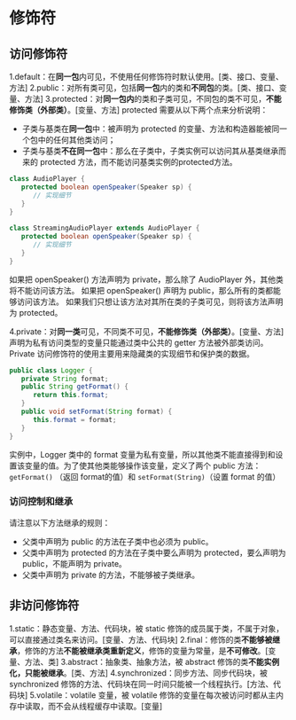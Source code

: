 # 修饰符

## 访问修饰符

1.default：在**同一包**内可见，不使用任何修饰符时默认使用。[类、接口、变量、方法]
2.public：对所有类可见，包括**同一包**内的类和**不同包**的类。[类、接口、变量、方法]
3.protected：对**同一包内**的类和子类可见，不同包的类不可见，**不能修饰类（外部类）**。[变量、方法]
protected 需要从以下两个点来分析说明：

- 子类与基类在**同一包**中：被声明为 protected 的变量、方法和构造器能被同一个包中的任何其他类访问；
- 子类与基类**不在同一包**中：那么在子类中，子类实例可以访问其从基类继承而来的 protected 方法，而不能访问基类实例的protected方法。

```java
class AudioPlayer {
   protected boolean openSpeaker(Speaker sp) {
      // 实现细节
   }
}
 
class StreamingAudioPlayer extends AudioPlayer {
   protected boolean openSpeaker(Speaker sp) {
      // 实现细节
   }
}
```

如果把 openSpeaker() 方法声明为 private，那么除了 AudioPlayer 外，其他类将不能访问该方法。
如果把 openSpeaker() 声明为 public，那么所有的类都能够访问该方法。
如果我们只想让该方法对其所在类的子类可见，则将该方法声明为 protected。

4.private：对**同一类**可见，不同类不可见，**不能修饰类（外部类）**。[变量、方法]
声明为私有访问类型的变量只能通过类中公共的 getter 方法被外部类访问。
Private 访问修饰符的使用主要用来隐藏类的实现细节和保护类的数据。

```java
public class Logger {
   private String format;
   public String getFormat() {
      return this.format;
   }
   public void setFormat(String format) {
      this.format = format;
   }
}
```

实例中，Logger 类中的 format 变量为私有变量，所以其他类不能直接得到和设置该变量的值。为了使其他类能够操作该变量，定义了两个 public 方法：`getFormat()` （返回 format的值）和 `setFormat(String)`（设置 format 的值）

### 访问控制和继承

请注意以下方法继承的规则：

- 父类中声明为 public 的方法在子类中也必须为 public。
- 父类中声明为 protected 的方法在子类中要么声明为 protected，要么声明为 public，不能声明为 private。
- 父类中声明为 private 的方法，不能够被子类继承。

## 非访问修饰符

1.static：静态变量、方法、代码块，被 static 修饰的成员属于类，不属于对象，可以直接通过类名来访问。[变量、方法、代码块]
2.final：修饰的类**不能够被继承**，修饰的方法**不能被继承类重新定义**，修饰的变量为常量，是**不可修改**。[变量、方法、类]
3.abstract：抽象类、抽象方法，被 abstract 修饰的类**不能实例化，只能被继承**。[类、方法]
4.synchronized：同步方法、同步代码块，被 synchronized 修饰的方法、代码块在同一时间只能被一个线程执行。[方法、代码块]
5.volatile：volatile 变量，被 volatile 修饰的变量在每次被访问时都从主内存中读取，而不会从线程缓存中读取。[变量]

